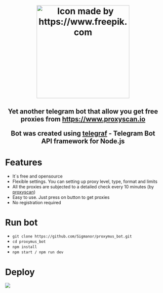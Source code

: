 <h1 align="center">
  <a href="https://www.freepik.com"><img title="Icon made by https://www.freepik.com" src="https://i.imgur.com/OIK4fLf.png" width="300"></a>

  <h2 align="center">
    <p>Yet another telegram bot that allow you get free proxies from <a href="https://www.proxyscan.io">https://www.proxyscan.io</a></p>
    <p>Bot was created using <a href="https://github.com/telegraf/telegraf">telegraf</a> - Telegram Bot API framework for Node.js</p>
  </h2>
</h1>

<h1>Features</h1>
<ul>
    <li>It`s free and opensource</li>
    <li>Flexible settings. You can setting up proxy level, type, format and limits</li>
    <li>All the proxies are subjected to a detailed check every 10 minutes (by <a href="https://www.proxyscan.io">proxyscan</a>)</li>
    <li>Easy to use. Just press on button to get proxies</li>
    <li>No registration required</li>
</ul>

<h1>Run bot</h1>
<ul>
    <li><code>git clone https://github.com/Sigmanor/proxymus_bot.git</code></li>
    <li><code>cd proxymus_bot</code></li>
    <li><code>npm install</code></li>
    <li><code>npm start / npm run dev</code></li>
</ul>

<h1>Deploy</h1>
<a href="https://heroku.com/deploy?template=https://github.com/Sigmanor/proxymus_bot">  <img src="https://www.herokucdn.com/deploy/button.svg"/></a>
